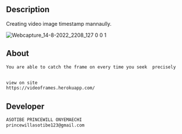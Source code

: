 ## Description

Creating video image timestamp mannaully.


![Webcapture_14-8-2022_2208_127 0 0 1](https://user-images.githubusercontent.com/100746581/184557720-cee307cf-198b-4574-8ca5-d99fbebba3bc.jpeg)
## About

```bash
You are able to catch the frame on every time you seek  precisely


view on site 
https://videoframes.herokuapp.com/
```


## Developer
```bash
ASOTIBE PRINCEWILL ONYEMAECHI
princewillasotibe123@gmail.com
```



